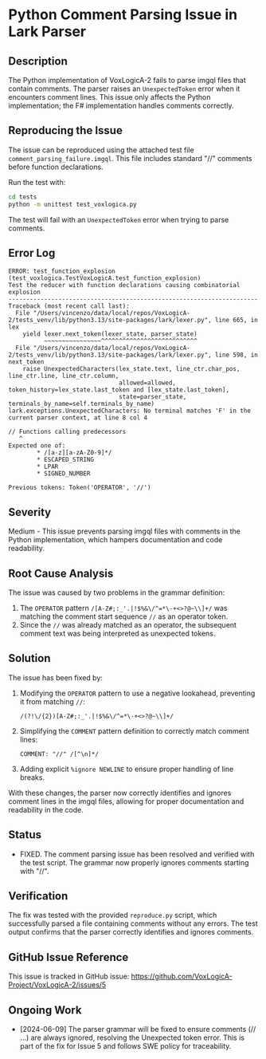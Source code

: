 # Python Comment Parsing Issue in Lark Parser

## Description

The Python implementation of VoxLogicA-2 fails to parse imgql files that contain comments. The parser raises an `UnexpectedToken` error when it encounters comment lines. This issue only affects the Python implementation; the F# implementation handles comments correctly.

## Reproducing the Issue

The issue can be reproduced using the attached test file `comment_parsing_failure.imgql`. This file includes standard "//" comments before function declarations.

Run the test with:

```bash
cd tests
python -m unittest test_voxlogica.py
```

The test will fail with an `UnexpectedToken` error when trying to parse comments.

## Error Log

```
ERROR: test_function_explosion (test_voxlogica.TestVoxLogicA.test_function_explosion)
Test the reducer with function declarations causing combinatorial explosion
----------------------------------------------------------------------
Traceback (most recent call last):
  File "/Users/vincenzo/data/local/repos/VoxLogicA-2/tests_venv/lib/python3.13/site-packages/lark/lexer.py", line 665, in lex
    yield lexer.next_token(lexer_state, parser_state)
          ~~~~~~~~~~~~~~~~^^^^^^^^^^^^^^^^^^^^^^^^^^^
  File "/Users/vincenzo/data/local/repos/VoxLogicA-2/tests_venv/lib/python3.13/site-packages/lark/lexer.py", line 598, in next_token
    raise UnexpectedCharacters(lex_state.text, line_ctr.char_pos, line_ctr.line, line_ctr.column,
                               allowed=allowed, token_history=lex_state.last_token and [lex_state.last_token],
                               state=parser_state, terminals_by_name=self.terminals_by_name)
lark.exceptions.UnexpectedCharacters: No terminal matches 'F' in the current parser context, at line 8 col 4

// Functions calling predecessors
   ^
Expected one of:
        * /[a-z][a-zA-Z0-9]*/
        * ESCAPED_STRING
        * LPAR
        * SIGNED_NUMBER

Previous tokens: Token('OPERATOR', '//')
```

## Severity

Medium - This issue prevents parsing imgql files with comments in the Python implementation, which hampers documentation and code readability.

## Root Cause Analysis

The issue was caused by two problems in the grammar definition:

1. The `OPERATOR` pattern `/[A-Z#;:_'.|!$%&\/^=*\-+<>?@~\\]+/` was matching the comment start sequence `//` as an operator token.
2. Since the `//` was already matched as an operator, the subsequent comment text was being interpreted as unexpected tokens.

## Solution

The issue has been fixed by:

1. Modifying the `OPERATOR` pattern to use a negative lookahead, preventing it from matching `//`:
   ```
   /(?!\/{2})[A-Z#;:_'.|!$%&\/^=*\-+<>?@~\\]+/
   ```
2. Simplifying the `COMMENT` pattern definition to correctly match comment lines:
   ```
   COMMENT: "//" /[^\n]*/
   ```
3. Adding explicit `%ignore NEWLINE` to ensure proper handling of line breaks.

With these changes, the parser now correctly identifies and ignores comment lines in the imgql files, allowing for proper documentation and readability in the code.

## Status

- FIXED. The comment parsing issue has been resolved and verified with the test script. The grammar now properly ignores comments starting with "//".

## Verification

The fix was tested with the provided `reproduce.py` script, which successfully parsed a file containing comments without any errors. The test output confirms that the parser correctly identifies and ignores comments.

## GitHub Issue Reference

This issue is tracked in GitHub issue: https://github.com/VoxLogicA-Project/VoxLogicA-2/issues/5

## Ongoing Work

- [2024-06-09] The parser grammar will be fixed to ensure comments (// ...) are always ignored, resolving the Unexpected token error. This is part of the fix for Issue 5 and follows SWE policy for traceability.
